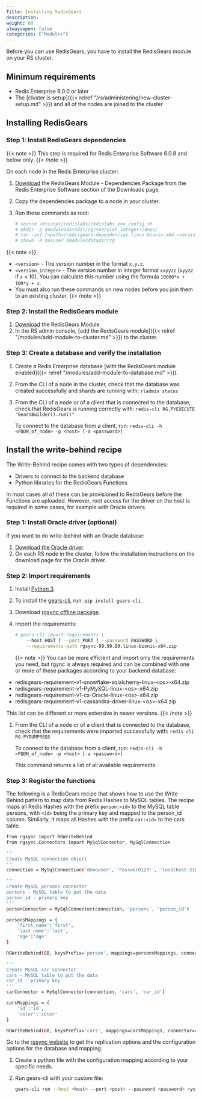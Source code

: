 ```yaml
---
Title: Installing RedisGears 
description:
weight: 60
alwaysopen: false
categories: ["Modules"]
---
```

Before you can use RedisGears, you have to install the RedisGears module on your RS cluster.

## Minimum requirements

- Redis Enterprise 6.0.0 or later
- The [cluster is setup]({{< relref "/rs/administering/new-cluster-setup.md" >}}) and all of the nodes are joined to the cluster

## Installing RedisGears

### Step 1: Install RedisGears dependencies

{{< note >}}
This step is required for Redis Enterprise Software 6.0.8 and below only.
{{< /note >}}

On each node in the Redis Enterprise cluster:

1. [Download](https://redislabs.com/download-center/modules/) the RedisGears Module - Dependencies Package from the Redis Enterprise Software section of the Downloads page.
1. Copy the dependencies package to a node in your cluster.
1. Run these commands as root:

    ```sh
    # source /etc/opt/redislabs/redislabs_env_config.sh
    # mkdir -p $modulesdatadir/rg/<version_integer>/deps/
    # tar -xvf /<path>/redisgears-dependencies.linux-bionic-x64.<version>.tgz -C $modulesdatadir/rg/<version_integer>/deps
    # chown -R $osuser $modulesdatadir/rg
    ```

{{< note >}}
- `<version>` - The version number in the format `x.y.z`.
- `<version_integer>` - The version number in integer format `xxyyzz` (`xyyzz` if `x` < 10). You can calculate this number using the formula `10000*x + 100*y + z`.
- You must also run these commands on new nodes before you join them to an existing cluster.
{{< /note >}}

### Step 2: Install the RedisGears module

1. [Download](https://redislabs.com/download-center/modules/) the RedisGears Module.
1. In the RS admin console, [add the RedisGears module]({{< relref "/modules/add-module-to-cluster.md" >}}) to the cluster.

### Step 3: Create a database and verify the installation

1. Create a Redis Enterprise database [with the RedisGears module enabled]({{< relref "/modules/add-module-to-database.md" >}}).
1. From the CLI of a node in the cluster, check that the database was created successfully and shards are running with: `rladmin status`
1. From the CLI of a node or of a client that is connected to the database, check that RedisGears is running correctly with: `redis-cli RG.PYEXECUTE "GearsBuilder().run()"`

    To connect to the database from a client, run: `redis-cli -h <FQDN_of_node> -p <host> [-a <password>]`

## Install the write-behind recipe

The Write-Behind recipe comes with two types of dependencies:

- Drivers to connect to the backend database
- Python libraries for the RedisGears Functions

In most cases all of these can be provisioned to RedisGears before the Functions are uploaded.
However, root access for the driver on the host is required in some cases, for example with Oracle drivers.

### Step 1: Install Oracle driver (optional)

If you want to do write-behind with an Oracle database:

1. [Download the Oracle driver](https://www.oracle.com/database/technologies/instant-client/linux-x86-64-downloads.html).
1. On each RS node in the cluster, follow the installation instructions on the download page for the Oracle driver.

### Step 2: Import requirements

1. Install [Python 3](https://www.python.org/downloads/).
1. To install the [gears-cli](https://pypi.org/project/gears-cli/), run: `pip install gears-cli`
1. Download [rgsync offline package](https://redislabs.com/download-center/modules/).
1. Import the requirements:

    ```sh
    # gears-cli import-requirements \
        --host HOST [ --port PORT ] --password PASSWORD \
        --requirements-path rgsync-99.99.99.linux-bionic-x64.zip
    ```

    {{< note >}}
You can be more efficient and import only the requirements you need, but rgync is always required and can be combined with one or more of these packages according to your backend database:

- redisgears-requirement-v1-snowflake-sqlalchemy-linux-\<os>-x64.zip
- redisgears-requirement-v1-PyMySQL-linux-\<os>-x64.zip
- redisgears-requirement-v1-cx-Oracle-linux-\<os>-x64.zip
- redisgears-requirement-v1-cassandra-driver-linux-\<os>-x64.zip

This list can be different or more extensive in newer versions.
    {{< /note >}}

1. From the CLI of a node or of a client that is connected to the database, check that the requirements were imported successfully with: `redis-cli RG.PYDUMPREQS`

    To connect to the database from a client, run: `redis-cli -h <FQDN_of_node> -p <host> [-a <password>]`

    This command returns a list of all available requirements.

### Step 3: Register the functions

The following is a RedisGears recipe that shows how to use the Write Behind pattern to map data from Redis Hashes to MySQL tables.
The recipe maps all Redis Hashes with the prefix `person:<id>` to the MySQL table persons, with `<id>` being the primary key and mapped to the person_id column.
Similarly, it maps all Hashes with the prefix `car:<id>` to the cars table.

```sh
from rgsync import RGWriteBehind
from rgsync.Connectors import MySqlConnector, MySqlConnection

'''
Create MySQL connection object
'''
connection = MySqlConnection('demouser', 'Password123!', 'localhost:3306/test')

'''
Create MySQL persons connector
persons - MySQL table to put the data
person_id - primary key
'''
personConnector = MySqlConnector(connection, 'persons', 'person_id')

personsMappings = {
	'first_name':'first',
	'last_name':'last',
	'age':'age'
}

RGWriteBehind(GB, keysPrefix='person', mappings=personsMappings, connector=personConnector, name='PersonsWriteBehind', version='99.99.99')

'''
Create MySQL car connector
cars - MySQL table to put the data
car_id - primary key
'''
carConnector = MySqlConnector(connection, 'cars', 'car_id')

carsMappings = {
	'id':'id',
	'color':'color'
}

RGWriteBehind(GB, keysPrefix='cars', mappings=carsMappings, connector=carConnector, name='CarsWriteBehind', version='99.99.99')
```

Go to the [rgsync website](https://pypi.org/project/rgsync/) to get the replication options and the configuration options for the database and mapping.

1. Create a python file with the configuration mapping according to your specific needs.
1. Run gears-cli with your custom file:

    ```sh
    gears-cli run --host <host> --port <post> --password <password> <yourfile>.py
    ```

